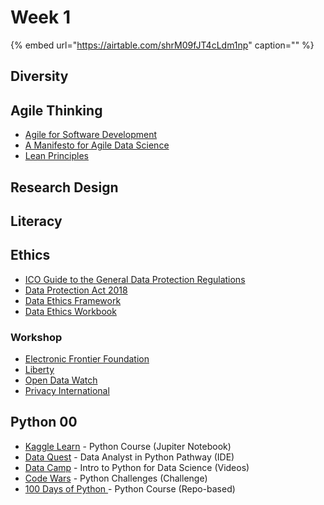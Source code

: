 # Week 1

{% embed url="https://airtable.com/shrM09fJT4cLdm1np" caption="" %}

## Diversity

## Agile Thinking

* [Agile for Software Development](http://agilemanifesto.org)
* [A Manifesto for Agile Data Science](https://www.oreilly.com/ideas/a-manifesto-for-agile-data-science)
* [Lean Principles](https://www.lean.org/WhatsLean/Principles.cfm)

## Research Design

## Literacy

## Ethics

* [ICO Guide to the General Data Protection Regulations](https://ico.org.uk/for-organisations/guide-to-the-general-data-protection-regulation-gdpr/)
* [Data Protection Act 2018](http://www.legislation.gov.uk/ukpga/2018/12/contents/enacted)
* [Data Ethics Framework](https://www.gov.uk/government/publications/data-ethics-framework/data-ethics-framework)
* [Data Ethics Workbook](https://www.gov.uk/government/publications/data-ethics-workbook/data-ethics-workbook)

### Workshop

* [Electronic Frontier Foundation](https://www.eff.org/work)
* [Liberty](https://www.libertyhumanrights.org.uk/campaigning)
* [Open Data Watch](https://opendatawatch.com/our-work/)
* [Privacy International](https://privacyinternational.org/what-we-do)

## Python 00

* [Kaggle Learn](https://www.kaggle.com/learn/python) - Python Course \(Jupiter Notebook\)
* [Data Quest](https://www.dataquest.io) - Data Analyst in Python Pathway \(IDE\)
* [Data Camp](https://www.datacamp.com/courses/intro-to-python-for-data-science) - Intro to Python for Data Science \(Videos\)
* [Code Wars](https://www.codewars.com/?language=python) - Python Challenges \(Challenge\)
* [100 Days of Python ](https://github.com/talkpython/100daysofcode-with-python-course)- Python Course \(Repo-based\)

